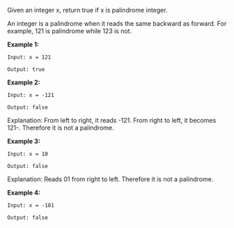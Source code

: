 Given an integer x, return true if x is palindrome integer.

An integer is a palindrome when it reads the same backward as forward. For example, 121 is palindrome while 123 is not.

**Example 1:**

`Input: x = 121`

`Output: true`

**Example 2:**

`Input: x = -121`

`Output: false`

Explanation: From left to right, it reads -121. From right to left, it becomes 121-. Therefore it is not a palindrome.

**Example 3:**

`Input: x = 10`

`Output: false`

Explanation: Reads 01 from right to left. Therefore it is not a palindrome.

**Example 4:**

`Input: x = -101`

`Output: false`
